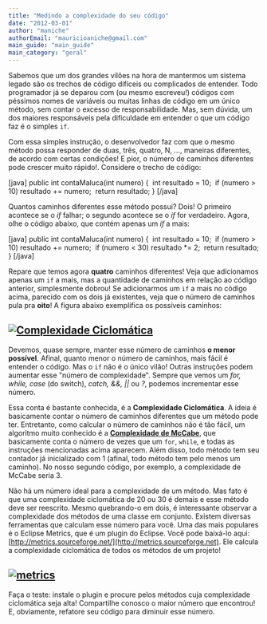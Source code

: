 ```yaml
---
title: "Medindo a complexidade do seu código"
date: "2012-03-01"
author: "maniche"
authorEmail: "mauricioaniche@gmail.com"
main_guide: "main_guide"
main_category: "geral"
---
```


Sabemos que um dos grandes vilões na hora de mantermos um sistema legado são os trechos de código difíceis ou complicados de entender. Todo programador já se deparou com (ou mesmo escreveu!) códigos com péssimos nomes de variáveis ou muitas linhas de código em um único método, sem contar o excesso de responsabilidade. Mas, sem dúvida, um dos maiores responsáveis pela dificuldade em entender o que um código faz é o simples `if`.

Com essa simples instrução, o desenvolvedor faz com que o mesmo método possa responder de duas, três, quatro, N, …, maneiras diferentes, de acordo com certas condições! E pior, o número de caminhos diferentes pode crescer muito rápido!. Considere o trecho de código:

\[java\] public int contaMaluca(int numero) {  int resultado = 10;  if (numero > 10) resultado += numero;  return resultado; } \[/java\]

Quantos caminhos diferentes esse método possui? Dois! O primeiro acontece se o _if_ falhar; o segundo acontece se o _if_ for verdadeiro. Agora, olhe o código abaixo, que contém apenas um _if_ a mais:

\[java\] public int contaMaluca(int numero) {  int resultado = 10;  if (numero > 10) resultado += numero;  if (numero < 30) resultado \*= 2;  return resultado; } \[/java\]

Repare que temos agora **quatro** caminhos diferentes! Veja que adicionamos apenas um `if` a mais, mas a quantidade de caminhos em relação ao código anterior, simplesmente dobrou! Se adicionarmos um `if` a mais no código acima, parecido com os dois já existentes, veja que o número de caminhos pula pra **oito**! A figura abaixo exemplifica os possíveis caminhos:

## [![](https://blog.caelum.com.br/wp-content/uploads/2012/02/ComplexidadeCiclomatica1.png "Complexidade Ciclomática")](https://blog.caelum.com.br/wp-content/uploads/2012/02/ComplexidadeCiclomatica1.png)

Devemos, quase sempre, manter esse número de caminhos **o menor possível**. Afinal, quanto menor o número de caminhos, mais fácil é entender o código. Mas o `if` não é o único vilão! Outras instruções podem aumentar esse "número de complexidade". Sempre que vemos um _for, while, case_ (do switch), _catch, &&, ||_ ou _?_, podemos incrementar esse número.

Essa conta é bastante conhecida, é a **Complexidade Ciclomática**. A ideia é basicamente contar o número de caminhos diferentes que um método pode ter. Entretanto, como calcular o número de caminhos não é tão fácil, um algoritmo muito conhecido é a **[Complexidade de McCabe](http://www.linuxjournal.com/article/8035)**, que basicamente conta o número de vezes que um `for`, `while`, e todas as instruções mencionadas acima aparecem. Além disso, todo método tem seu contador já inicializado com 1 (afinal, todo método tem pelo menos um caminho). No nosso segundo código, por exemplo, a complexidade de McCabe seria 3.

Não há um número ideal para a complexidade de um método. Mas fato é que uma complexidade ciclomática de 20 ou 30 é demais e esse método deve ser reescrito. Mesmo quebrando-o em dois, é interessante observar a complexidade dos métodos de uma classe em conjunto. Existem diversas ferramentas que calculam esse número para você. Uma das mais populares é o Eclipse Metrics, que é um plugin do Eclipse. Você pode baixá-lo aqui: [http://metrics.sourceforge.net/](http://metrics.sourceforge.net). Ele calcula a complexidade ciclomática de todos os métodos de um projeto!

## [![](https://blog.caelum.com.br/wp-content/uploads/2012/02/metrics-300x163.gif "metrics")](https://blog.caelum.com.br/wp-content/uploads/2012/02/metrics.gif)

Faça o teste: instale o plugin e procure pelos métodos cuja complexidade ciclomática seja alta! Compartilhe conosco o maior número que encontrou! E, obviamente, refatore seu código para diminuir esse número.
